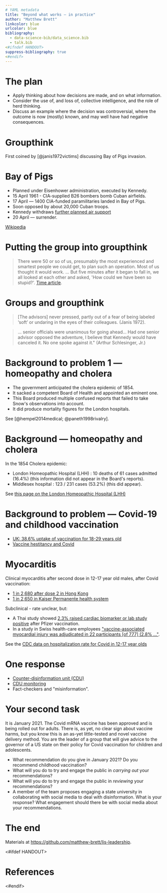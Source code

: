 ```yaml
---
# YAML metadata
title: "Beyond what works — in practice"
author: "Matthew Brett"
linkcolor: blue
urlcolor: blue
bibliography:
  - data-science-bib/data_science.bib
  - talk.bib
<#ifndef HANDOUT>
suppress-bibliography: true
<#endif>
---
```


# The plan

* Apply thinking about how decisions are made, and on what information.
* Consider the use of, and loss of, collective intelligence, and the role of
  herd thinking.
* Discuss an example where the decision was controversial, where the outcome
  is now (mostly) known, and may well have had negative consequences.

# Groupthink

First coined by [@janis1972victims] discussing Bay of Pigs invasion.

# Bay of Pigs

* Planned under Eisenhower administration, executed by Kennedy.
* 15 April 1961 - CIA-supplied B26 bombers bomb Cuban airfields.
* 17 April — 1400 CIA-funded paramilitaries landed in Bay of Pigs.
* Soon opposed by about 20,000 Cuban troops.
* Kennedy withdraws [further planned air
  support](https://www.bbc.co.uk/news/world-latin-america-13066561)
* 20 April — surrender.

[Wikipedia](https://en.wikipedia.org/wiki/Bay_of_Pigs_Invasion)

# Putting the group into groupthink

> There were 50 or so of us, presumably the most experienced and smartest
people we could get, to plan such an operation. Most of us thought it would
work. ... But five minutes after it began to fall in, we all looked at each
other and asked, 'How could we have been so stupid?'. [Time
article](https://content.time.com/time/nation/article/0,8599,106537,00.html).

# Groups and groupthink

> [The advisors] never pressed, partly out of a fear of being labeled ‘soft’ or
undaring in the eyes of their colleagues. (Janis 1972).


> ... senior officials were unanimous for going ahead… Had one senior advisor
opposed the adventure, I believe that Kennedy would have canceled it. No one
spoke against it." (Arthur Schlesinger, Jr.)

# Background to problem 1 — homeopathy and cholera

* The government anticipated the cholera epidemic of 1854.
* It sacked a competent Board of Health and appointed an eminent one.
* This Board produced multiple confused reports that failed to take Snow's
  observations into account.
* It did produce mortality figures for the London hospitals.

See [@hempel2014medical; @paneth1998rivalry].

# Background — homeopathy and cholera

In the 1854 Cholera epidemic:

* London Homeopathic Hospital (LHH) : 10 deaths of 61 cases admitted (16.4%)
  (this information did not appear in the Board's reports).
* Middlesex hospital : 123 / 231 cases (53.2%) (this did appear).

See [this page on the London Homeopathic Hospital
(LHH)](https://www.uclh.nhs.uk/our-services/our-hospitals/royal-london-hospital-integrated-medicine/history-royal-london-hospital-integrated-medicine)


# Background to problem — Covid-19 and childhood vaccination

* [UK: 38.6% uptake of vaccination for 18-29 years
  old](https://www.ons.gov.uk/peoplepopulationandcommunity/healthandsocialcare/conditionsanddiseases/articles/coronaviruscovid19latestinsights/vaccines#vaccine-uptake-by-demographic)
* [Vaccine hestitancy and
  Covid](https://www.healthaffairs.org/content/forefront/has-covid-19-threatened-routine-childhood-vaccination-insights-us-public-opinion-polls)

# Myocarditis

Clinical myocarditis after second dose in 12-17 year old males, after Covid
vaccination:

* [1 in 2,680 after dose 2 in Hong Kong](https://pubmed.ncbi.nlm.nih.gov/34849657)
* [1 in 2,650 in Kaiser Permanente health
  system](https://www.medrxiv.org/content/10.1101/2021.12.21.21268209v1)

Subclinical - rate unclear, but:

* A Thai study showed [2.3% raised cardiac biomarker or lab study
  positive]([https://www.preprints.org/manuscript/202208.0151/v1) after Pfizer
  vaccination.
* In a study in Swiss health-care employees ["vaccine-associated myocardial
  injury was adjudicated in 22 participants \[of 777\] (2.8%
  ..."](https://onlinelibrary.wiley.com/doi/epdf/10.1002/ejhf.2978).

See the [CDC data on hospitalization rate for Covid in 12-17 year
olds](https://www.cdc.gov/mmwr/volumes/70/wr/mm7023e1.htm#:~:text=COVID%2D19%20adolescent%20hospitalization%20rates,rose%20to%201.3%20in%20April)

# One response

* [Counter-disinformation unit
  (CDU)](https://www.gov.uk/government/publications/counter-disinformation-unit-open-source-information-collection-and-analysis-privacy-notice/counter-disinformation-unit-open-source-information-collection-and-analysis-privacy-notice)
* [CDU
  monitoring](https://www.telegraph.co.uk/news/2023/06/02/counter-disinformation-unit-government-covid-lockdown)
* Fact-checkers and "misinformation".

# Your second task

It is January 2021.  The Covid mRNA vaccine has been approved and is being
rolled out for adults.  There is, as yet, no clear sign about vaccine harms,
but you know this is an as-yet little-tested and novel vaccine delivery method.
You are the leader of a group that will give advice to the governor of a US
state on their policy for Covid vaccination for children and adolescents.

* What recommendation do you give in January 2021?  Do you recommend childhood
  vaccination?
* What will you do to try and engage the public in *carrying out* your
  recommendations?
* What will you do to try and engage the public in *reviewing* your
  recommendations?
* A member of the team proposes engaging a state university in collaborating
  with social media to deal with disinformation.  What is your response?  What
  engagement should there be with social media about your recommendations.

# The end

Materials at <https://github.com/matthew-brett/lis-leadership>.

<#ifdef HANDOUT>
# References
<#endif>
